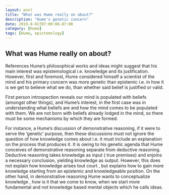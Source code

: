 ```yaml
---
layout: post
title: "What was Hume really on about?"
description: "Hume's genetic concern"
date: 2019-9-01T07:00:00-07:00
category: [Hume]
tags: [Hume, epistemology]
---
```


## What was Hume really on about?

References Hume’s philosophical works and ideas might suggest that his main interest was epistemological i.e. knowledge and its justification. However, first and foremost, Hume considered himself a scientist of the mind and his primary concern was more genetic than epistemic i.e. in how it is we get to believe what we do, than whether said belief is justified or valid.

First person introspection reveals our mind is populated with beliefs (amongst other things), and Hume’s interest, in the first case was in understanding what beliefs are and how the mind comes to be populated with them. We are not born with beliefs already lodged in the mind, so there must be some mechanisms by which they are formed.

For instance, a Hume’s discussion of demonstrative reasoning, if it were to serve the ‘genetic’ purpose, then these discussions must not ignore the question of how knowledge comes about i.e. it must include an explanation on the process that produces it. It is owing to his genetic agenda that Hume conceives of demonstrative reasoning separate from deductive reasoning. Deductive reasoning takes knowledge as input ( true premises) and enjoins a necessary conclusion, yielding knowledge as output. However, this does not explain how knowledge arises tout court , but explains how to gain more knowledge starting from an epistemic and knowledgeable position. On the other hand, in demonstrative reasoning Hume wants to conceptualize knowledge , how is it that we come to know, when we start more fundamental and not knowledge based mental objects which he calls ideas.
